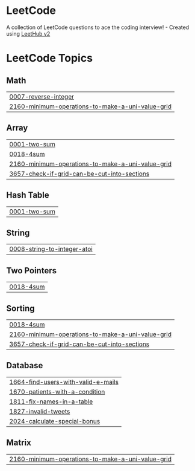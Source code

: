 # LeetCode
A collection of LeetCode questions to ace the coding interview! - Created using [LeetHub v2](https://github.com/arunbhardwaj/LeetHub-2.0)

<!---LeetCode Topics Start-->
# LeetCode Topics
## Math
|  |
| ------- |
| [0007-reverse-integer](https://github.com/mani-agah-esmaeilzad/LeetCode/tree/master/0007-reverse-integer) |
| [2160-minimum-operations-to-make-a-uni-value-grid](https://github.com/mani-agah-esmaeilzad/LeetCode/tree/master/2160-minimum-operations-to-make-a-uni-value-grid) |
## Array
|  |
| ------- |
| [0001-two-sum](https://github.com/mani-agah-esmaeilzad/LeetCode/tree/master/0001-two-sum) |
| [0018-4sum](https://github.com/mani-agah-esmaeilzad/LeetCode/tree/master/0018-4sum) |
| [2160-minimum-operations-to-make-a-uni-value-grid](https://github.com/mani-agah-esmaeilzad/LeetCode/tree/master/2160-minimum-operations-to-make-a-uni-value-grid) |
| [3657-check-if-grid-can-be-cut-into-sections](https://github.com/mani-agah-esmaeilzad/LeetCode/tree/master/3657-check-if-grid-can-be-cut-into-sections) |
## Hash Table
|  |
| ------- |
| [0001-two-sum](https://github.com/mani-agah-esmaeilzad/LeetCode/tree/master/0001-two-sum) |
## String
|  |
| ------- |
| [0008-string-to-integer-atoi](https://github.com/mani-agah-esmaeilzad/LeetCode/tree/master/0008-string-to-integer-atoi) |
## Two Pointers
|  |
| ------- |
| [0018-4sum](https://github.com/mani-agah-esmaeilzad/LeetCode/tree/master/0018-4sum) |
## Sorting
|  |
| ------- |
| [0018-4sum](https://github.com/mani-agah-esmaeilzad/LeetCode/tree/master/0018-4sum) |
| [2160-minimum-operations-to-make-a-uni-value-grid](https://github.com/mani-agah-esmaeilzad/LeetCode/tree/master/2160-minimum-operations-to-make-a-uni-value-grid) |
| [3657-check-if-grid-can-be-cut-into-sections](https://github.com/mani-agah-esmaeilzad/LeetCode/tree/master/3657-check-if-grid-can-be-cut-into-sections) |
## Database
|  |
| ------- |
| [1664-find-users-with-valid-e-mails](https://github.com/mani-agah-esmaeilzad/LeetCode/tree/master/1664-find-users-with-valid-e-mails) |
| [1670-patients-with-a-condition](https://github.com/mani-agah-esmaeilzad/LeetCode/tree/master/1670-patients-with-a-condition) |
| [1811-fix-names-in-a-table](https://github.com/mani-agah-esmaeilzad/LeetCode/tree/master/1811-fix-names-in-a-table) |
| [1827-invalid-tweets](https://github.com/mani-agah-esmaeilzad/LeetCode/tree/master/1827-invalid-tweets) |
| [2024-calculate-special-bonus](https://github.com/mani-agah-esmaeilzad/LeetCode/tree/master/2024-calculate-special-bonus) |
## Matrix
|  |
| ------- |
| [2160-minimum-operations-to-make-a-uni-value-grid](https://github.com/mani-agah-esmaeilzad/LeetCode/tree/master/2160-minimum-operations-to-make-a-uni-value-grid) |
<!---LeetCode Topics End-->